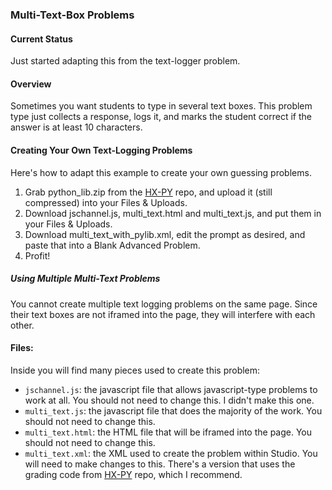 ### Multi-Text-Box Problems

#### Current Status

Just started adapting this from the text-logger problem.

#### Overview

Sometimes you want students to type in several text boxes. This problem type just collects a response, logs it, and marks the student correct if the answer is at least 10 characters.

#### Creating Your Own Text-Logging Problems

Here's how to adapt this example to create your own guessing problems.

1. Grab python_lib.zip from the [HX-PY](https://github.com/Colin-Fredericks/hx-py) repo, and upload it (still compressed) into your Files & Uploads.
2. Download jschannel.js, multi_text.html and multi_text.js, and put them in your Files & Uploads.
3. Download multi_text_with_pylib.xml, edit the prompt as desired, and paste that into a Blank Advanced Problem.
4. Profit!

##### Using Multiple Multi-Text Problems

You cannot create multiple text logging problems on the same page. Since their text boxes are not iframed into the page, they will interfere with each other.

#### Files:

Inside you will find many pieces used to create this problem:

- `jschannel.js`: the javascript file that allows javascript-type problems to work at all. You should not need to change this. I didn't make this one.
- `multi_text.js`: the javascript file that does the majority of the work. You should not need to change this.
- `multi_text.html`: the HTML file that will be iframed into the page. You should not need to change this.
- `multi_text.xml`: the XML used to create the problem within Studio. You will need to make changes to this. There's a version that uses the grading code from [HX-PY](https://github.com/Colin-Fredericks/hx-py) repo, which I recommend.
